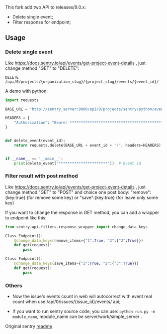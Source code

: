 This fork add two API to releases/9.0.x:

+ Delete single event;
+ Filter response for endpoint;

## Usage

### Delete single event

Like https://docs.sentry.io/api/events/get-project-event-details , just change method "GET" to "DELETE":

`DELETE /api/0/projects/{organization_slug}/{project_slug}/events/{event_id}/`

A demo with python:

```python
import requests

BASE_URL = "http://sentry_server:9000/api/0/projects/sentry/python/events/"

HEADERS = {
    "Authorization": "Bearer *********************************************************" # API token
}


def delete_event(event_id):
    return requests.delete(BASE_URL + event_id + '/', headers=HEADERS).status_code


if __name__ == '__main__':
    print(delete_event('**********************'))  # Event id
```

### Filter result with post method


Like https://docs.sentry.io/api/events/get-project-event-details , 
just change method "GET" to "POST" and choice one post body: "remove":{key:true} (for remove some key)
or "save":{key:true} (for leave only some key)


If you want to change the response in GET method, you can add a wrapper to endpoint like this:

```python
from sentry.api.filters.response_wrapper import change_data_keys 

Class Endpoint():
    @change_data_keys(remove_items={"1":True, "2":{"3":True}})
    def get(request):
        pass

Class Endpoint():
    @change_data_keys(save_items={"1":True, "2":{"3":True}})
    def get(request):
        pass

```

### Others

+ Now the issue's events count in web will autocorrect with event real count when use /api/0/issues/{issue_id}/events/ api;

+ If you want to run sentry source code, you can use: `python run.py -m module_name`, module_name can be server/work/simple_server .

Original sentry [readme](README.rst)